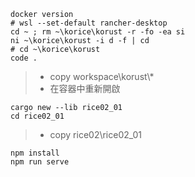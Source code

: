 ```
docker version
# wsl --set-default rancher-desktop
cd ~ ; rm ~\korice\korust -r -fo -ea si
ni ~\korice\korust -i d -f | cd
# cd ~\korice\korust
code .
```
> * copy workspace\korust\\*
> * 在容器中重新開啟
```
cargo new --lib rice02_01
cd rice02_01
```
> * copy rice02\rice02_01
```
npm install
npm run serve
```
